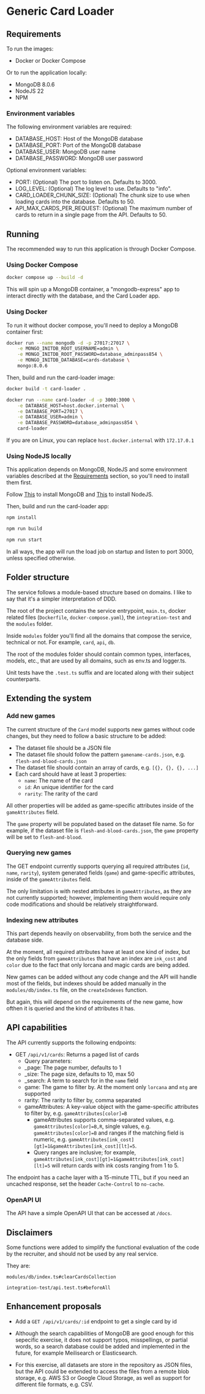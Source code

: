 # Generic Card Loader

## Requirements

To run the images:

- Docker or Docker Compose

Or to run the application locally:

- MongoDB 8.0.6
- NodeJS 22
- NPM

### Environment variables

The following environment variables are required:

- DATABASE_HOST: Host of the MongoDB database
- DATABASE_PORT: Port of the MongoDB database
- DATABASE_USER: MongoDB user name
- DATABASE_PASSWORD: MongoDB user password

Optional environment variables:

- PORT: (Optional) The port to listen on. Defaults to 3000.
- LOG_LEVEL: (Optional) The log level to use. Defaults to "info".
- CARD_LOADER_CHUNK_SIZE: (Optional) The chunk size to use when loading cards into the database. Defaults to 50.
- API_MAX_CARDS_PER_REQUEST: (Optional) The maximum number of cards to return in a single page from the API. Defaults to 50.

## Running

The recommended way to run this application is through Docker Compose.

### Using Docker Compose

```bash
docker compose up --build -d
```

This will spin up a MongoDB container, a "mongodb-express" app to interact directly with the database, and the Card Loader app.

### Using Docker

To run it without docker compose, you'll need to deploy a MongoDB container first:

```bash
docker run --name mongodb -d -p 27017:27017 \
    -e MONGO_INITDB_ROOT_USERNAME=admin \
    -e MONGO_INITDB_ROOT_PASSWORD=database_adminpass854 \
    -e MONGO_INITDB_DATABASE=cards-database \
    mongo:8.0.6
```

Then, build and run the card-loader image:

```bash
docker build -t card-loader .

docker run --name card-loader -d -p 3000:3000 \
    -e DATABASE_HOST=host.docker.internal \
    -e DATABASE_PORT=27017 \
    -e DATABASE_USER=admin \
    -e DATABASE_PASSWORD=database_adminpass854 \
    card-loader
```

If you are on Linux, you can replace `host.docker.internal` with `172.17.0.1`

### Using NodeJS locally

This application depends on MongoDB, NodeJS and some environment variables described at the [Requirements](##Requirements) section, so you'll need to install them first.

Follow [This](https://www.mongodb.com/docs/manual/installation/) to install MongoDB and [This](https://nodejs.org/en/download) to install NodeJS.

Then, build and run the card-loader app:

```bash
npm install

npm run build

npm run start
```

In all ways, the app will run the load job on startup and listen to port 3000, unless specified otherwise.

## Folder structure

The service follows a module-based structure based on domains. I like to say that it's a simpler interpretation of DDD.

The root of the project contains the service entrypoint, `main.ts`, docker related files (`Dockerfile`, `docker-compose.yaml`), the `integration-test` and the `modules` folder. 

Inside `modules` folder you'll find all the domains that compose the service, technical or not. For example, `card`, `api`, `db`.

The root of the modules folder should contain common types, interfaces, models, etc., that are used by all domains, such as env.ts and logger.ts.

Unit tests have the `.test.ts` suffix and are located along with their subject counterparts.

## Extending the system

### Add new games

The current structure of the `Card` model supports new games without code changes, but they need to follow a basic structure to be added:

- The dataset file should be a JSON file
- The dataset file should follow the pattern `gamename-cards.json`, e.g. `flesh-and-blood-cards.json`
- The dataset file should contain an array of cards,  e.g. `[{}, {}, {}, ...]`
- Each card should have at least 3 properties:
  - `name`: The name of the card
  - `id`: An unique identifier for the card
  - `rarity`: The rarity of the card

All other properties will be added as game-specific attributes inside of the `gameAttributes` field.

The `game` property will be populated based on the dataset file name. So for example, if the dataset file is `flesh-and-blood-cards.json`, the `game` property will be set to `flesh-and-blood`.

### Querying new games

The GET endpoint currently supports querying all required attributes (`id`, `name`, `rarity`), system generated fields (`game`) and game-specific attributes, inside of the `gameAttributes` field.

The only limitation is with nested attributes in `gameAttributes`, as they are not currently supported; however, implementing them would require only code modifications and should be relatively straightforward.

### Indexing new attributes

This part depends heavily on observability, from both the service and the database side.

At the moment, all required attributes have at least one kind of index, but the only fields from `gameAttributes` that have an index are `ink_cost` and `color` due to the fact that only lorcana and magic cards are being added.

New games can be added without any code change and the API will handle most of the fields, but indexes should be added manually in the `modules/db/index.ts` file, on the `createIndexes` function.

But again, this will depend on the requirements of the new game, how ofthen it is queried and the kind of attributes it has.

## API capabilities

The API currently supports the following endpoints:

- GET `/api/v1/cards`: Returns a paged list of cards
  * Query parameters:
  - _page: The page number, defaults to 1
  - _size: The page size, defaults to 10, max 50
  - _search: A term to search for in the `name` field
  - game: The game to filter by. At the moment only `lorcana` and `mtg` are supported
  - rarity: The rarity to filter by, comma separated
  - gameAttributes: A key-value object with the game-specific attributes to filter by, e.g. `gameAttributes[color]=B`
    * gameAttributes supports comma-separated values, e.g. `gameAttributes[color]=B,R`, single values, e.g. `gameAttributes[color]=B` and ranges if the matching field is numeric, e.g. `gameAttributes[ink_cost][gt]=1&gameAttributes[ink_cost][lt]=5`.
    * Query ranges are inclusive; for example, `gameAttributes[ink_cost][gt]=1&gameAttributes[ink_cost][lt]=5` will return cards with ink costs ranging from 1 to 5.

The endpoint has a cache layer with a 15-minute TTL, but if you need an uncached response, set the header `Cache-Control` to `no-cache`.

### OpenAPI UI

The API have a simple OpenAPI UI that can be accessed at `/docs`.

## Disclaimers

Some functions were added to simplify the functional evaluation of the code by the recruiter, and should not be used by any real service.

They are:

`modules/db/index.ts#clearCardsCollection`

`integration-test/api.test.ts#beforeAll` 

## Enhancement proposals

- Add a `GET /api/v1/cards/:id` endpoint to get a single card by id

- Although the search capabilities of MongoDB are good enough for this sepecific exercise, it does not support typos, misspellings, or partial words, so a search database could be added and implemented in the future, for example Meilisearch or Elasticsearch.

- For this exercise, all datasets are store in the repository as JSON files, but the API could be extended to access the files from a remote blob storage, e.g. AWS S3 or Google Cloud Storage, as well as support for different file formats, e.g. CSV.
